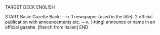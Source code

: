 TARGET DECK
ENGLISH

START
Basic
Gazette
Back: —n. 1 newspaper (used in the title). 2 official publication with announcements etc. —v. (-tting) announce or name in an official gazette. [french from italian]
END
